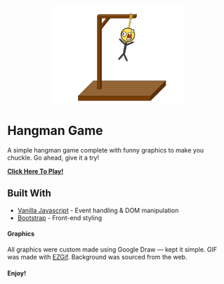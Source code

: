 <div align="center">
    <a href="">
        <img src="https://github.com/milesbowles/Hangman-Game/blob/master/images/hungman.gif" alt="Hangman GIF" width="300"/>
    </a>
</div>

# Hangman Game

A simple hangman game complete with funny graphics to make you chuckle. Go ahead, give it a try!

[**Click Here To Play!**](https://milesbowles.github.io/Hangman-Game/)

## Built With

* [Vanilla Javascript](https://developer.mozilla.org/en-US/docs/Web/JavaScript) - Event handling & DOM manipulation
* [Bootstrap](https://getbootstrap.com/) - Front-end styling

#### Graphics

All graphics were custom made using Google Draw — kept it simple. GIF was made with [EZGif](https://ezgif.com/). Background was sourced from the web.


#### Enjoy!